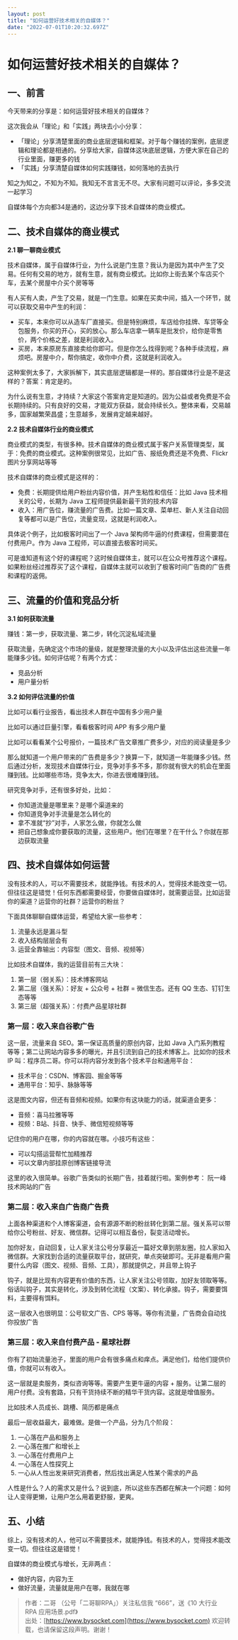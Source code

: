 ```yaml
---
layout: post
title: "如何运营好技术相关的自媒体？"
date: "2022-07-01T10:20:32.697Z"
---
```

如何运营好技术相关的自媒体？
==============

一、前言
----

今天带来的分享是：如何运营好技术相关的自媒体？

这次我会从「理论」和「实践」两块去小小分享：

*   「理论」分享清楚里面的商业底层逻辑和框架。对于每个赚钱的案例，底层逻辑和理论都是相通的。分享给大家，自媒体这块底层逻辑，方便大家在自己的行业里面，赚更多的钱
*   「实践」分享清楚自媒体如何实践赚钱，如何落地的去执行

知之为知之，不知为不知。我知无不言言无不尽。大家有问题可以评论，多多交流一起学习

自媒体每个方向都34是通的，这边分享下技术自媒体的商业模式。

二、技术自媒体的商业模式
------------

**2.1 聊一聊商业模式**

技术自媒体，属于自媒体行业，为什么说是门生意？我认为是因为其中产生了交易。任何有交易的地方，就有生意，就有商业模式。比如你上街去某个车店买个车，去某个房屋中介买个房等等

有人买有人卖，产生了交易，就是一门生意。如果在买卖中间，插入一个环节，就可以获取交易中产生的利润：

*   买车，本来你可以从造车厂直接买。但是特别麻烦，车店给你挂牌、车贷等全包服务，你买的开心，买的放心。那么车店拿一辆车是批发价，给你是零售价，两个价格之差，就是利润收入。
*   买房，本来原房东直接卖给你即可。但是你怎么找得到呢？各种手续流程，麻烦吧。房屋中介，帮你搞定，收你中介费，这就是利润收入。

这种案例太多了，大家拆解下，其实底层逻辑都是一样的。那自媒体行业是不是这样的？答案：肯定是的。

为什么说有生意，才持续？大家这个答案肯定是知道的。因为公益或者免费是不会长期持续的。只有良好的交易，才能双方获益，就会持续长久。整体来看，交易越多，国家越繁荣昌盛；生意越多，发展肯定越来越好。

**2.2 技术自媒体行业的商业模式**

商业模式的类型，有很多种。技术自媒体的商业模式属于客户关系管理类型，属于：免费的商业模式。这种案例很常见，比如广告、报纸免费还是不免费、Flickr 图片分享网站等等

技术自媒体的商业模式是这样的：

*   免费：长期提供给用户粉丝内容价值，并产生粘性和信任：比如 Java 技术相关的公号，长期为 Java 工程师提供最新最干货的技术内容
*   收入：用广告位，赚流量的广告费。比如一篇文章、菜单栏、新人关注自动回复等都可以是广告位，流量变现，这就是利润收入。

具体说个例子，比如极客时间出了一个 Java 架构师牛逼的付费课程，但需要潜在付费用户。作为 Java 工程师，可以直接去极客时间买。

可是谁知道有这个好的课程呢？这时候自媒体主，就可以在公众号推荐这个课程。如果粉丝经过推荐买了这个课程，自媒体主就可以收到了极客时间广告商的广告费和课程的返佣。

三、流量的价值和竞品分析
------------

**3.1 如何获取流量**

赚钱：第一步，获取流量、第二步，转化沉淀私域流量

获取流量，先确定这个市场的量级，就是整理流量的大小以及评估出这些流量一年能赚多少钱。如何评估呢？有两个方式：

*   竞品分析
*   用户量分析

**3.2 如何评估流量的价值**

比如可以看行业报告，看出技术人群在中国有多少用户量

比如可以通过巨量引擎，看看极客时间 APP 有多少用户量

比如可以看看某个公号报价，一篇技术广告文章推广费多少，对应的阅读量是多少

那么就知道一个用户带来的广告费是多少？换算一下，就知道一年能赚多少钱。然后通过分析，发现技术自媒体行业，竞争对手多不多，那你就有很大的机会在里面赚到钱。比如哪些市场，竞争太大，你进去很难赚到钱。

研究竞争对手，还有很多好处，比如：

*   你知道流量是哪里来？是哪个渠道来的
*   你知道竞争对手流量是怎么转化的
*   拿不准就“抄”对手，人家怎么做，你就怎么做
*   把自己想象成你要获取的流量，这些用户。他们在哪里？在干什么？你就在那边获取流量

四、技术自媒体如何运营
-----------

没有技术的人，可以不需要技术，就能挣钱。有技术的人，觉得技术能改变一切。但往往这是错觉！任何东西都需要经营，你要做自媒体时，就需要运营。比如运营你的渠道？运营你的社群？运营你的粉丝？

下面具体聊聊自媒体运营，希望给大家一些参考：

1.  流量永远是漏斗型
2.  收入结构层层会有
3.  运营全靠输出：内容型（图文、音频、视频等）

比如技术自媒体，我的运营目前有三大块：

1.  第一层（弱关系）：技术博客网站
2.  第二层（强关系）：好友 + 公众号 + 社群 = 微信生态。还有 QQ 生态、钉钉生态等等
3.  第三层（超强关系）：付费产品星球社群

### 第一层：收入来自谷歌广告

这一层，流量来自 SEO。第一保证高质量的原创内容，比如 Java 入门系列教程等等；第二让网站内容多多的曝光，并且引流到自己的技术博客上。比如你的技术 IP 叫：程序员二哥。你可以将内容分发到各个技术平台和通用平台：

*   技术平台：CSDN、博客园、掘金等等
*   通用平台：知乎、脉脉等等

这是图文内容，但还有音频和视频。如果你有这块能力的话，就渠道会更多：

*   音频：喜马拉雅等等
*   视频：B站、抖音、快手、微信短视频等等

记住你的用户在哪，你的内容就在哪。小技巧有这些：

*   可以勾搭运营帮忙加精推荐
*   可以文章内部挂原创博客链接导流

这里的收入很简单。谷歌广告类似的长期广告，挂着就行啦。案例参考： 阮一峰 技术网站的广告

### 第二层：收入来自广告商广告费

上面各种渠道和个人博客渠道，会有源源不断的粉丝转化到第二层。强关系可以带给你公号粉丝、好友、微信群。记得可以相互备份，裂变活动增长。

加你好友，自动回复，让人家关注公号分享最近一篇好文章到朋友圈，拉人家如入微信群。大家找到合适的流量获取平台，就研究，单点突破即可。无非是看用户需要什么内容（图文、视频、音频、工具），那就提供之，并且带上钩子

钩子，就是比现有内容更有价值的东西，让人家关注公号领取，加好友领取等等。俗话叫钩子，其实是转化，涉及到转化流程（文案）、转化承接。钩子，需要要饵料，主要得有饵料。

这一层收入也很明显：公号软文广告、CPS 等等。等你有流量，广告商会自动找你投放广告

### 第三层：收入来自付费产品 - 星球社群

你有了初始流量池子，里面的用户会有很多痛点和痒点。满足他们，给他们提供价值，你就可以有收入。

这一层就是卖服务，类似咨询等等。需要产生更牛逼的内容 + 服务。让第二层的用户付费。没有套路，只有干货持续不断的精华干货内容。这就是增值服务。

比如技术人员成长、跳槽、简历都是痛点

最后一层收益最大，最难做。是做一个产品，分为几个阶段：

1.  一心落在产品和服务上
2.  一心落在推广和增长上
3.  一心落在付费用户上
4.  一心落在人性探究上
5.  一心从人性出发来研究消费者，然后找出满足人性某个需求的产品

人性是什么？人的需求又是什么？说到底，所以这些东西都在解决一个问题：如何让人变得更懒，让用户怎么用着更舒服，更爽。

五、小结
----

综上，没有技术的人，他可以不需要技术，就能挣钱。有技术的人，觉得技术能改变一切。但往往这是错觉！

自媒体的商业模式与增长，无非两点：

*   做好内容，内容为王
*   做好流量，流量就是用户在哪，我就在哪

> 作者：二哥 （公号「二哥聊RPA」）关注私信我 “666”，送《10 大行业 RPA 应用场景.pdf》  
> 出处：[https://www.bysocket.com](https://www.bysocket.com) 欢迎转载，也请保留这段声明。谢谢！